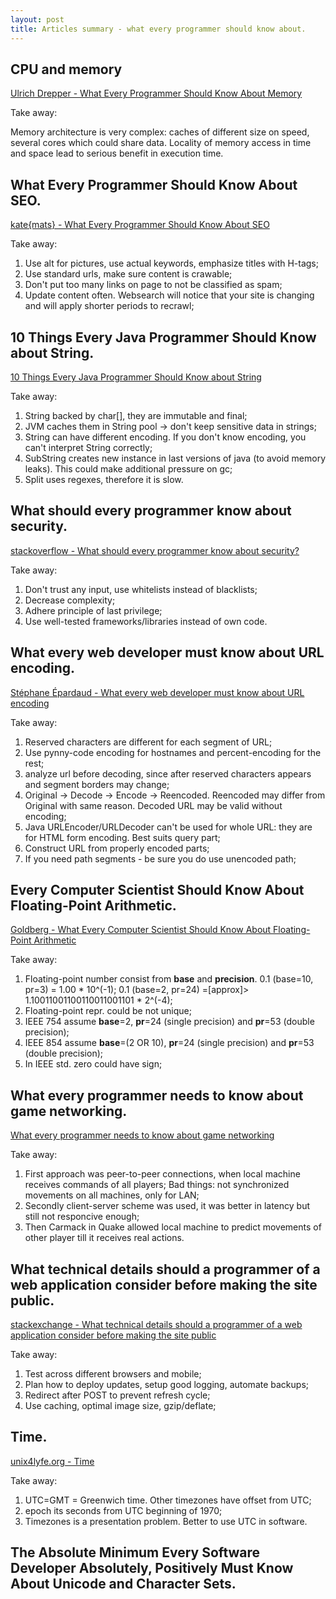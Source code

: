 ```yaml
---
layout: post
title: Articles summary - what every programmer should know about.
---
```


## CPU and memory

[Ulrich Drepper - What Every Programmer Should Know About Memory](http://www.akkadia.org/drepper/cpumemory.pdf)

Take away:

Memory architecture is very complex: caches of different size on speed, several cores which could share data. Locality of memory access in time and space lead to serious benefit in execution time.

## What Every Programmer Should Know About SEO.

[kate{mats} - What Every Programmer Should Know About SEO](http://katemats.com/what-every-programmer-should-know-about-seo/)

Take away:

1. Use alt for pictures, use actual keywords, emphasize titles with H-tags;
2. Use standard urls, make sure content is crawable;
3. Don't put too many links on page to not be classified as spam;
4. Update content often. Websearch will notice that your site is changing and will apply shorter periods to recrawl;

## 10 Things Every Java Programmer Should Know about String.

[10 Things Every Java Programmer Should Know about String](http://javarevisited.blogspot.sg/2013/07/java-string-tutorial-and-examples-beginners-programming.html)

Take away:

1. String backed by char[], they are immutable and final;
2. JVM caches them in String pool -> don't keep sensitive data in strings;
3. String can have different encoding. If you don't know encoding, you can't interpret String correctly;
4. SubString creates new instance in last versions of java (to avoid memory leaks). This could make additional pressure on gc;
5. Split uses regexes, therefore it is slow.

## What should every programmer know about security.

[stackoverflow - What should every programmer know about security?](http://stackoverflow.com/questions/2794016/what-should-every-programmer-know-about-security)

Take away:

1. Don't trust any input, use whitelists instead of blacklists;
2. Decrease complexity;
3. Adhere principle of last privilege;
4. Use well-tested frameworks/libraries instead of own code.

## What every web developer must know about URL encoding.

[Stéphane Épardaud - What every web developer must know about URL encoding](http://blog.lunatech.com/2009/02/03/what-every-web-developer-must-know-about-url-encoding)

Take away:

1. Reserved characters are different for each segment of URL;
2. Use pynny-code encoding for hostnames and percent-encoding for the rest;
3. analyze url before decoding, since after reserved characters appears and segment borders may change;
4. Original -> Decode -> Encode -> Reencoded. Reencoded may differ from Original with same reason. Decoded URL may be valid without encoding;
5. Java URLEncoder/URLDecoder can't be used for whole URL: they are for HTML form encoding. Best suits query part;
6. Construct URL from properly encoded parts;
7. If you need path segments - be sure you do use unencoded path;


## Every Computer Scientist Should Know About Floating-Point Arithmetic.

[Goldberg - What Every Computer Scientist Should Know About Floating-Point Arithmetic](http://docs.oracle.com/cd/E19957-01/806-3568/ncg_goldberg.html)

Take away:

1. Floating-point number consist from **base** and **precision**.
0.1 (base=10, pr=3) = 1.00 * 10^(-1);
0.1 (base=2, pr=24) =[approx]> 1.10011001100110011001101 * 2^(-4);
2. Floating-point repr. could be not unique;
3. IEEE 754 assume **base**=2, **pr**=24 (single precision) and **pr**=53 (double precision);
4. IEEE 854 assume **base**=(2 OR 10), **pr**=24 (single precision) and **pr**=53 (double precision);
5. In IEEE std. zero could have sign;


## What every programmer needs to know about game networking.

[What every programmer needs to know about game networking](http://gafferongames.com/networking-for-game-programmers/what-every-programmer-needs-to-know-about-game-networking/)

Take away:

1. First approach was peer-to-peer connections, when local machine receives commands of all players; Bad things: not synchronized movements on all machines, only for LAN;
2. Secondly client-server scheme was used, it was better in latency but still not responcive enough;
3. Then Carmack in Quake allowed local machine to predict movements of other player till it receives real actions.


## What technical details should a programmer of a web application consider before making the site public.

[stackexchange - What technical details should a programmer of a web application consider before making the site public](http://programmers.stackexchange.com/questions/46716/what-technical-details-should-a-programmer-of-a-web-application-consider-before)

Take away:

1. Test across different browsers and mobile;
2. Plan how to deploy updates, setup good logging, automate backups;
3. Redirect after POST to prevent refresh cycle;
4. Use caching, optimal image size, gzip/deflate;

## Time.

[unix4lyfe.org - Time](https://unix4lyfe.org/time/)

Take away:

1. UTC=GMT = Greenwich time. Other timezones have offset from UTC;
2. epoch its seconds from UTC beginning of 1970;
3. Timezones is a presentation problem. Better to use UTC in software.

## The Absolute Minimum Every Software Developer Absolutely, Positively Must Know About Unicode and Character Sets.
